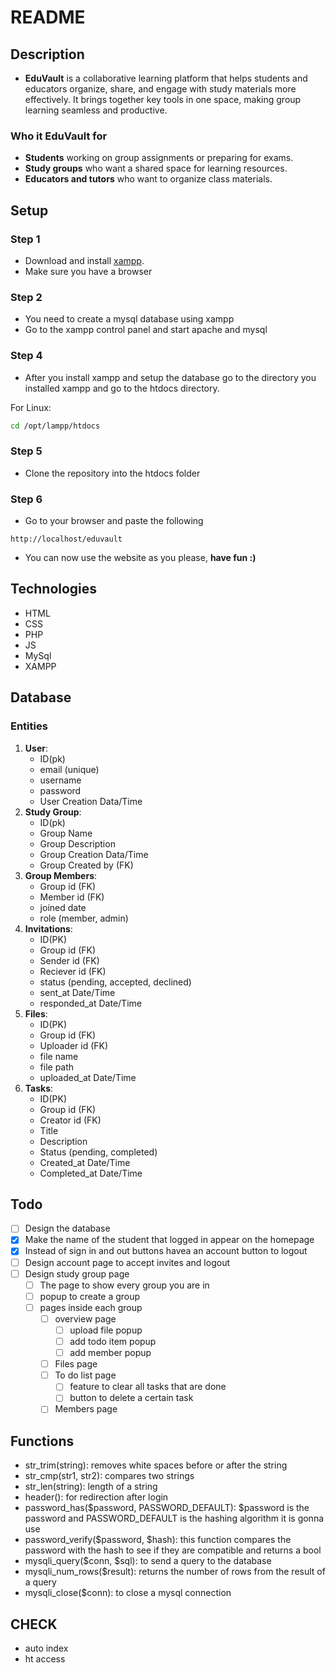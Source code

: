 # README
## Description
- **EduVault** is a collaborative learning platform that helps students and educators organize, share, and engage with study materials more effectively. It brings together key tools in one space, making group learning seamless and productive.
### Who it EduVault for
  - **Students** working on group assignments or preparing for exams.
  - **Study groups** who want a shared space for learning resources.
  - **Educators and tutors** who want to organize class materials.
## Setup

### Step 1
- Download and install [xampp](https://www.apachefriends.org/download.html).
- Make sure you have a browser

### Step 2
- You need to create a mysql database using xampp
- Go to the xampp control panel and start apache and mysql

### Step 4
- After you install xampp and setup the database go to the directory you installed xampp and go to the htdocs directory.

For Linux:
```bash
cd /opt/lampp/htdocs
```
### Step 5
- Clone the repository into the htdocs folder

### Step 6 
- Go to your browser and paste the following
```
http://localhost/eduvault
```
- You can now use the website as you please, **have fun :)**


## Technologies 
- HTML
- CSS
- PHP
- JS
- MySql
- XAMPP

## Database
### Entities
1. **User**:
   - ID(pk)
   - email (unique)
   - username
   - password
   - User Creation Data/Time
2. **Study Group**:
   - ID(pk)
   - Group Name
   - Group Description
   - Group Creation Data/Time
   - Group Created by (FK)
3. **Group Members**:
   - Group id (FK)
   - Member id (FK)
   - joined date
   - role (member, admin)
4. **Invitations**:
   - ID(PK)
   - Group id (FK)
   - Sender id (FK)
   - Reciever id (FK)
   - status (pending, accepted, declined)
   - sent_at Date/Time
   - responded_at Date/Time
5. **Files**:
   - ID(PK)
   - Group id (FK)
   - Uploader id (FK)
   - file name
   - file path
   - uploaded_at Date/Time
6. **Tasks**:
   - ID(PK)
   - Group id (FK)
   - Creator id (FK)
   - Title
   - Description
   - Status (pending, completed)
   - Created_at Date/Time
   - Completed_at Date/Time

## Todo
- [ ] Design the database
- [x] Make the name of the student that logged in appear on the homepage
- [x] Instead of sign in and out buttons havea an account button to logout
- [ ] Design account page to accept invites and logout
- [ ] Design study group page
  - [ ] The page to show every group you are in
  - [ ] popup to create a group
  - [ ] pages inside each group
    - [ ] overview page
      - [ ] upload file popup
      - [ ] add todo item popup
      - [ ] add member popup
    - [ ] Files page
    - [ ] To do list page
      - [ ] feature to clear all tasks that are done
      - [ ] button to delete a certain task 
    - [ ] Members page

## Functions

- str_trim(string): removes white spaces before or after the string
- str_cmp(str1, str2): compares two strings
- str_len(string): length of a string
- header(): for redirection after login
- password_has($password, PASSWORD_DEFAULT): $password is the password and PASSWORD_DEFAULT is the hashing algorithm it is gonna use
- password_verify($password, $hash): this function compares the password with the hash to see if they are compatible and returns a bool
- mysqli_query($conn, $sql): to send a query to the database
- mysqli_num_rows($result): returns the number of rows from the result of a query
- mysqli_close($conn): to close a mysql connection


## CHECK
- auto index
- ht access
